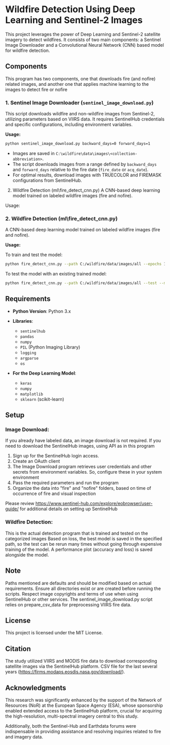 # Wildfire Detection Using Deep Learning and Sentinel-2 Images

This project leverages the power of Deep Learning and Sentinel-2 satellite imagery to detect wildfires. It consists of two main components: a Sentinel Image Downloader and a Convolutional Neural Network (CNN) based model for wildfire detection.

## Components

This program has two components, one that downloads fire (and nofire) related images, and another one that applies machine learning to the images to detect fire or nofire

### 1. Sentinel Image Downloader (`sentinel_image_download.py`)
This script downloads wildfire and non-wildfire images from Sentinel-2, utilizing parameters based on VIIRS data. It requires SentinelHub credentials and specific configurations, including environment variables.

**Usage:**
```bash
python sentinel_image_download.py backward_days=0 forward_days=1
```
*   Images are saved in `C:\wildfire\data\images\<collection-abbreviation>`.
*   The script downloads images from a range defined by `backward_days` and `forward_days` relative to the fire date (`fire_date` or `acq_date`).
*   For optimal results, download images with TRUECOLOR and FIREMASK configurations from SentinelHub.

  2. Wildfire Detection (ml\fire_detect_cnn.py)
A CNN-based deep learning model trained on labeled wildfire images (fire and nofire).

Usage:

### 2. Wildfire Detection (ml\fire_detect_cnn.py)
A CNN-based deep learning model trained on labeled wildfire images (fire and nofire).

**Usage:**

To train and test the model:
```bash
python fire_detect_cnn.py --path C:/wildfire/data/images/all --epochs 10 --batch 32 --optimizer adam --train
```

To test the model with an existing trained model:
```bash
python fire_detect_cnn.py --path C:/wildfire/data/images/all --test --model_path path/to/model
```

## Requirements

- **Python Version**: Python 3.x
- **Libraries**:
  - `sentinelhub`
  - `pandas`
  - `numpy`
  - `PIL` (Python Imaging Library)
  - `logging`
  - `argparse`
  - `os`

- **For the Deep Learning Model**:
  - `keras`
  - `numpy`
  - `matplotlib`
  - `sklearn` (scikit-learn)

## Setup
### Image Download:

If you already have labeled data, an image download is not required. If you need to download the SentinelHub images, using API as in this program 
1) Sign up for the SentinelHub login access.
2) Create an OAuth client 
3) The Image Download program retrieves user credentials and other secrets from environment variables. So, configure these in your system environment
4) Pass the required parameters and run the program
5) Organize the data into "fire" and "nofire" folders, based on time of occurrence of fire and visual inspection

Please review https://www.sentinel-hub.com/explore/eobrowser/user-guide/ for additional details on setting up SentinelHub

### Wildfire Detection:

This is the actual detection program that is trained and tested on the categorized images
Based on loss, the best model is saved in the specified path, so the test can be rerun many times without going through expensive training of the model.
A performance plot (accuracy and loss) is saved alongside the model.

## Note
Paths mentioned are defaults and should be modified based on actual requirements.
Ensure all directories exist or are created before running the scripts.
Respect image copyrights and terms of use when using SentinelHub or other services.
The sentinel_image_download.py script relies on prepare_csv_data for preprocessing VIIRS fire data.

## License
This project is licensed under the MIT License.

## Citation
The study utilized VIIRS and MODIS fire data to download corresponding satellite images via the SentinelHub platform. CSV file for the last several years 
(https://firms.modaps.eosdis.nasa.gov/download/).

## Acknowledgments

This research was significantly enhanced by the support of the Network of Resources (NoR) at the European Space Agency (ESA), whose sponsorship enabled extended access to the SentinelHub platform, crucial for acquiring the high-resolution, multi-spectral imagery central to this study.

Additionally, both the Sentinel-Hub and Earthdata forums were indispensable in providing assistance and resolving inquiries related to fire and imagery data.

